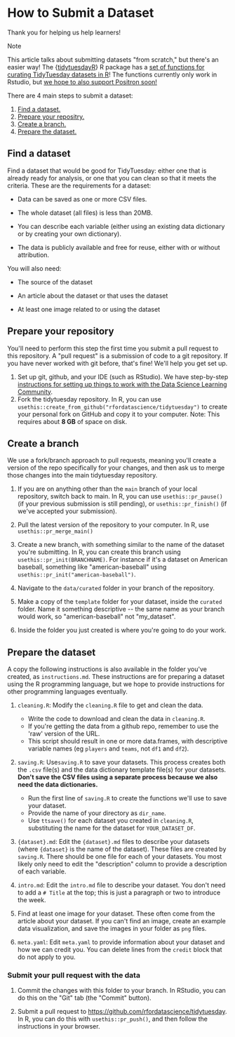 # How to Submit a Dataset

Thank you for helping us help learners!

> [!NOTE]
> This article talks about submitting datasets "from scratch," but there's an easier way!
> The {[tidytuesdayR](https://DSLC.io/tidytuesdayR)} R package has a [set of functions for curating TidyTuesday datasets in R](https://dslc-io.github.io/tidytuesdayR/articles/curating.html)!
> The functions currently only work in Rstudio, but [we hope to also support Positron soon!](https://github.com/dslc-io/tidytuesdayR/issues/139)

There are 4 main steps to submit a dataset:

1.  [Find a dataset.](#find-a-dataset)
2.  [Prepare your repositry.](#prepare-your-repository)
3.  [Create a branch.](#create-a-branch)
4.  [Prepare the dataset.](#prepare-the-dataset)

## Find a dataset

Find a dataset that would be good for TidyTuesday: either one that is already ready for analysis, or one that you can clean so that it meets the criteria. These are the requirements for a dataset:

-   Data can be saved as one or more CSV files.

-   The whole dataset (all files) is less than 20MB.

-   You can describe each variable (either using an existing data dictionary or by creating your own dictionary).

-   The data is publicly available and free for reuse, either with or without attribution.

You will also need:

-   The source of the dataset

-   An article about the dataset or that uses the dataset

-   At least one image related to or using the dataset

## Prepare your repository

You'll need to perform this step the first time you submit a pull request to this repository. 
A "pull request" is a submission of code to a git repository. If you have never worked with git before, that's fine! We'll help you get set up.

1.  Set up git, github, and your IDE (such as RStudio). We have step-by-step [instructions for setting up things to work with the Data Science Learning Community](https://github.com/r4ds/bookclub-setup?tab=readme-ov-file#setting-up-for-data-science-learning-community-book-clubs).
2.  Fork the tidytuesday repository. In R, you can use `usethis::create_from_github("rfordatascience/tidytuesday")` to create your personal fork on GitHub and copy it to your computer. Note: This requires about **8 GB** of space on disk.

## Create a branch

We use a fork/branch approach to pull requests, meaning you'll create a version of the repo specifically for your changes, and then ask us to merge those changes into the main tidytuesday repository.

1.  If you are on anything other than the `main` branch of your local repository, switch back to main. In R, you can use `usethis::pr_pause()` (if your previous submission is still pending), or `usethis::pr_finish()` (if we've accepted your submission).

2.  Pull the latest version of the repository to your computer. In R, use `usethis::pr_merge_main()`

3.  Create a new branch, with something similar to the name of the dataset you're submitting. In R, you can create this branch using `usethis::pr_init(BRANCHNAME)`. For instance if it's a dataset on American baseball, something like "american-baseball" using `usethis::pr_init("american-baseball")`.

4.  Navigate to the `data/curated` folder in your branch of the repository.

5.  Make a copy of the `template` folder for your dataset, inside the `curated` folder. Name it something descriptive -- the same name as your branch would work, so "american-baseball" not "my_dataset".

6.  Inside the folder you just created is where you're going to do your work.

## Prepare the dataset

A copy the following instructions is also available in the folder you've created, as `instructions.md`. 
These instructions are for preparing a dataset using the R programming language, but we hope to provide instructions for other programming languages eventually.

1.  `cleaning.R`: Modify the `cleaning.R` file to get and clean the data.
    -   Write the code to download and clean the data in `cleaning.R`.
    -   If you're getting the data from a github repo, remember to use the 'raw' version of the URL.
    -   This script should result in one or more data.frames, with descriptive variable names (eg `players` and `teams`, not `df1` and `df2`).

2.  `saving.R`: Use`saving.R` to save your datasets. This process creates both the `.csv` file(s) and the data dictionary template file(s) for your datasets. **Don't save the CSV files using a separate process because we also need the data dictionaries.**
    -   Run the first line of `saving.R` to create the functions we'll use to save your dataset.
    -   Provide the name of your directory as `dir_name`.
    -   Use `ttsave()` for each dataset you created in `cleaning.R`, substituting the name for the dataset for `YOUR_DATASET_DF`.

3.  `{dataset}.md`: Edit the `{dataset}.md` files to describe your datasets (where `{dataset}` is the name of the dataset). These files are created by `saving.R`. There should be one file for each of your datasets. You most likely only need to edit the "description" column to provide a description of each variable.

4.  `intro.md`: Edit the `intro.md` file to describe your dataset. You don't need to add a `# Title` at the top; this is just a paragraph or two to introduce the week.

5.  Find at least one image for your dataset. These often come from the article about your dataset. If you can't find an image, create an example data visualization, and save the images in your folder as `png` files.

6.  `meta.yaml`: Edit `meta.yaml` to provide information about your dataset and how we can credit you. You can delete lines from the `credit` block that do not apply to you.

### Submit your pull request with the data

1.  Commit the changes with this folder to your branch. In RStudio, you can do this on the "Git" tab (the "Commit" button).

2.  Submit a pull request to <https://github.com/rfordatascience/tidytuesday>. In R, you can do this with `usethis::pr_push()`, and then follow the instructions in your browser.
